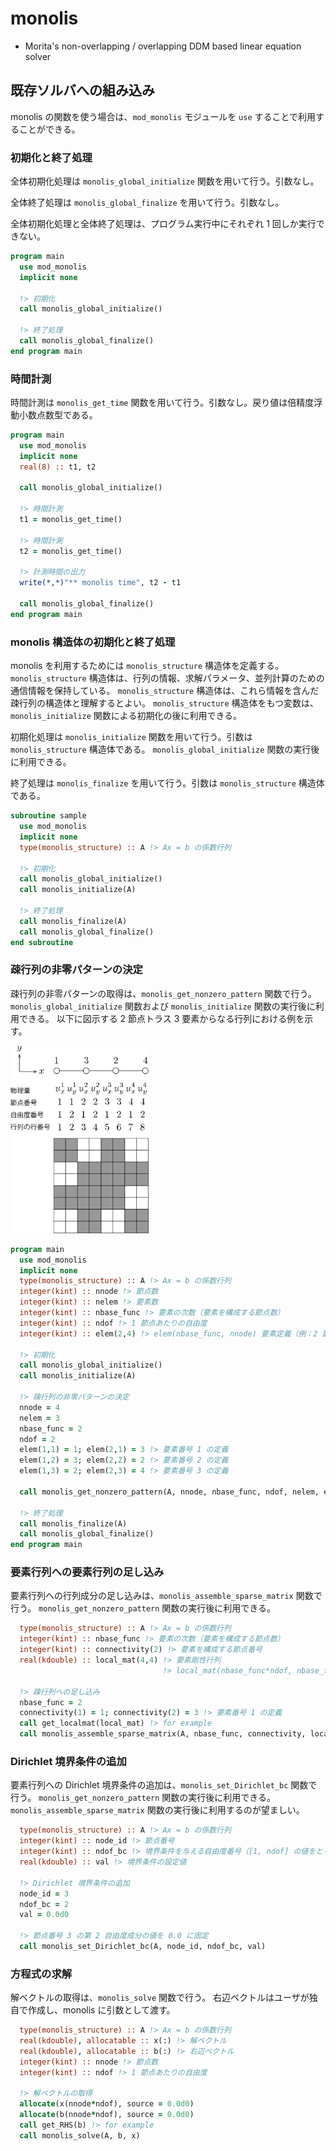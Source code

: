 # monolis

- Morita's non-overlapping / overlapping DDM based linear equation solver

## 既存ソルバへの組み込み

monolis の関数を使う場合は、`mod_monolis` モジュールを `use` することで利用することができる。

### 初期化と終了処理

全体初期化処理は `monolis_global_initialize` 関数を用いて行う。引数なし。

全体終了処理は `monolis_global_finalize` を用いて行う。引数なし。

全体初期化処理と全体終了処理は、プログラム実行中にそれぞれ 1 回しか実行できない。

```fortran
program main
  use mod_monolis
  implicit none

  !> 初期化
  call monolis_global_initialize()

  !> 終了処理
  call monolis_global_finalize()
end program main
```

### 時間計測

時間計測は `monolis_get_time` 関数を用いて行う。引数なし。戻り値は倍精度浮動小数点数型である。

```fortran
program main
  use mod_monolis
  implicit none
  real(8) :: t1, t2

  call monolis_global_initialize()

  !> 時間計測
  t1 = monolis_get_time()

  !> 時間計測
  t2 = monolis_get_time()

  !> 計測時間の出力
  write(*,*)"** monolis time", t2 - t1

  call monolis_global_finalize()
end program main
```

### monolis 構造体の初期化と終了処理

monolis を利用するためには `monolis_structure` 構造体を定義する。
`monolis_structure` 構造体は、行列の情報、求解パラメータ、並列計算のための通信情報を保持している。
`monolis_structure` 構造体は、これら情報を含んだ疎行列の構造体と理解するとよい。
`monolis_structure` 構造体をもつ変数は、`monolis_initialize` 関数による初期化の後に利用できる。

初期化処理は `monolis_initialize` 関数を用いて行う。引数は `monolis_structure` 構造体である。
`monolis_global_initialize` 関数の実行後に利用できる。

終了処理は `monolis_finalize` を用いて行う。引数は `monolis_structure` 構造体である。

```fortran
subroutine sample
  use mod_monolis
  implicit none
  type(monolis_structure) :: A !> Ax = b の係数行列

  !> 初期化
  call monolis_global_initialize()
  call monolis_initialize(A)

  !> 終了処理
  call monolis_finalize(A)
  call monolis_global_finalize()
end subroutine
```

### 疎行列の非零パターンの決定

疎行列の非零パターンの取得は、`monolis_get_nonzero_pattern` 関数で行う。
`monolis_global_initialize` 関数および `monolis_initialize` 関数の実行後に利用できる。
以下に図示する 2 節点トラス 3 要素からなる行列における例を示す。

<img src="./nonzero.svg" height=300px>

```fortran
program main
  use mod_monolis
  implicit none
  type(monolis_structure) :: A !> Ax = b の係数行列
  integer(kint) :: nnode !> 節点数
  integer(kint) :: nelem !> 要素数
  integer(kint) :: nbase_func !> 要素の次数（要素を構成する節点数）
  integer(kint) :: ndof !> 1 節点あたりの自由度
  integer(kint) :: elem(2,4) !> elem(nbase_func, nnode) 要素定義（例：2 節点トラス、3 要素）

  !> 初期化
  call monolis_global_initialize()
  call monolis_initialize(A)

  !> 疎行列の非零パターンの決定
  nnode = 4
  nelem = 3
  nbase_func = 2
  ndof = 2
  elem(1,1) = 1; elem(2,1) = 3 !> 要素番号 1 の定義
  elem(1,2) = 3; elem(2,2) = 2 !> 要素番号 2 の定義
  elem(1,3) = 2; elem(2,3) = 4 !> 要素番号 3 の定義

  call monolis_get_nonzero_pattern(A, nnode, nbase_func, ndof, nelem, elem)

  !> 終了処理
  call monolis_finalize(A)
  call monolis_global_finalize()
end program main
```

### 要素行列への要素行列の足し込み

要素行列への行列成分の足し込みは、`monolis_assemble_sparse_matrix` 関数で行う。
`monolis_get_nonzero_pattern` 関数の実行後に利用できる。

```fortran
  type(monolis_structure) :: A !> Ax = b の係数行列
  integer(kint) :: nbase_func !> 要素の次数（要素を構成する節点数）
  integer(kint) :: connectivity(2) !> 要素を構成する節点番号
  real(kdouble) :: local_mat(4,4) !> 要素剛性行列
                                  !> local_mat(nbase_func*ndof, nbase_func*ndof)

  !> 疎行列への足し込み
  nbase_func = 2
  connectivity(1) = 1; connectivity(2) = 3 !> 要素番号 1 の定義
  call get_localmat(local_mat) !> for example
  call monolis_assemble_sparse_matrix(A, nbase_func, connectivity, local_mat)
```

### Dirichlet 境界条件の追加

要素行列への Dirichlet 境界条件の追加は、`monolis_set_Dirichlet_bc` 関数で行う。
`monolis_get_nonzero_pattern` 関数の実行後に利用できる。
`monolis_assemble_sparse_matrix` 関数の実行後に利用するのが望ましい。

```fortran
  type(monolis_structure) :: A !> Ax = b の係数行列
  integer(kint) :: node_id !> 節点番号
  integer(kint) :: ndof_bc !> 境界条件を与える自由度番号（[1, ndof] の値をとる）
  real(kdouble) :: val !> 境界条件の設定値

  !> Dirichlet 境界条件の追加
  node_id = 3
  ndof_bc = 2
  val = 0.0d0

  !> 節点番号 3 の第 2 自由度成分の値を 0.0 に固定
  call monolis_set_Dirichlet_bc(A, node_id, ndof_bc, val)
```

### 方程式の求解

解ベクトルの取得は、`monolis_solve` 関数で行う。
右辺ベクトルはユーザが独自で作成し、monolis に引数として渡す。

```fortran
  type(monolis_structure) :: A !> Ax = b の係数行列
  real(kdouble), allocatable :: x(:) !> 解ベクトル
  real(kdouble), allocatable :: b(:) !> 右辺ベクトル
  integer(kint) :: nnode !> 節点数
  integer(kint) :: ndof !> 1 節点あたりの自由度

  !> 解ベクトルの取得
  allocate(x(nnode*ndof), source = 0.0d0)
  allocate(b(nnode*ndof), source = 0.0d0)
  call get_RHS(b) !> for example
  call monolis_solve(A, b, x)
```
